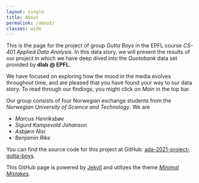 ```yaml
---
layout: single
title: About
permalink: /about/
classes: wide
---
```


This is the page for the project of group _Gutta Boys_ in the EPFL course _CS-401 Applied Data Analysis_. In this data story, we will present the results of our project in which we have deep dived into the _Quotebank_ data set provided by **dlab @ EPFL**.

We have focused on exploring how the mood in the media evolves throughout time, and are pleased that you have found your way to our data story. To read through our findings, you might click on _Main_ in the top bar.

Our group consists of four Norwegian exchange students from the _Norwegian University of Science and Technology_. We are

- _Marcus Henriksbøe_
- _Sigurd Kampevold Johanson_
- _Asbjørn Nisi_
- _Benjamin Rike_

You can find the source code for this project at GitHub: [ada-2021-project-gutta-boys](https://github.com/epfl-ada/ada-2021-project-gutta-boys).

This GitHub page is powered by [Jekyll](https://jekyllrb.com/) and utilizes the theme [_Minimal Mistakes_](https://mmistakes.github.io/minimal-mistakes/).
